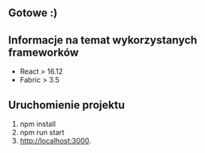 
## Gotowe :)

## Informacje na temat wykorzystanych frameworków

- React > 16.12
- Fabric > 3.5

## Uruchomienie projektu

1. npm install
2. npm run start
3. [http://localhost:3000](http://localhost:3000).
